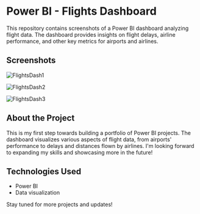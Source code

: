 # Power BI - Flights Dashboard

This repository contains screenshots of a Power BI dashboard analyzing flight data. The dashboard provides insights on flight delays, airline performance, and other key metrics for airports and airlines.


## Screenshots

![FlightsDash1](https://github.com/user-attachments/assets/60985f6d-df4d-4d35-952d-87967bdd0491)

![FlightsDash2](https://github.com/user-attachments/assets/4a55c1a1-4c7b-4b3d-a168-af1bb226c310)

![FlightsDash3](https://github.com/user-attachments/assets/076ec618-b132-4233-b8b1-0ded6bc673f2)

## About the Project

This is my first step towards building a portfolio of Power BI projects. The dashboard visualizes various aspects of flight data, from airports' performance to delays and distances flown by airlines. I'm looking forward to expanding my skills and showcasing more in the future!

## Technologies Used
- Power BI
- Data visualization

Stay tuned for more projects and updates!

